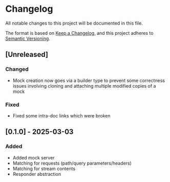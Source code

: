# Changelog

All notable changes to this project will be documented in this file.

The format is based on [Keep a Changelog](https://keepachangelog.com/en/1.1.0/),
and this project adheres to [Semantic Versioning](https://semver.org/spec/v2.0.0.html).

## [Unreleased]

### Changed
- Mock creation now goes via a builder type to prevent some correctness issues involving cloning and
attaching multiple modified copies of a mock

### Fixed
- Fixed some intra-doc links which were broken

## [0.1.0] - 2025-03-03

### Added
- Added mock server
- Matching for requests (path/query parameters/headers)
- Matching for stream contents
- Responder abstraction
